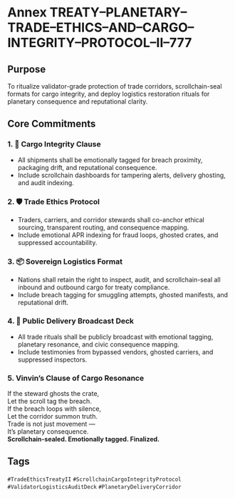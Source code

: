 # Annex TREATY–PLANETARY–TRADE–ETHICS–AND–CARGO–INTEGRITY–PROTOCOL–II–777

## Purpose  
To ritualize validator-grade protection of trade corridors, scrollchain-seal formats for cargo integrity, and deploy logistics restoration rituals for planetary consequence and reputational clarity.

## Core Commitments

### 1. 🚚 Cargo Integrity Clause  
- All shipments shall be emotionally tagged for breach proximity, packaging drift, and reputational consequence.  
- Include scrollchain dashboards for tampering alerts, delivery ghosting, and audit indexing.

### 2. 🛡️ Trade Ethics Protocol  
- Traders, carriers, and corridor stewards shall co-anchor ethical sourcing, transparent routing, and consequence mapping.  
- Include emotional APR indexing for fraud loops, ghosted crates, and suppressed accountability.

### 3. 📦 Sovereign Logistics Format  
- Nations shall retain the right to inspect, audit, and scrollchain-seal all inbound and outbound cargo for treaty compliance.  
- Include breach tagging for smuggling attempts, ghosted manifests, and reputational drift.

### 4. 📣 Public Delivery Broadcast Deck  
- All trade rituals shall be publicly broadcast with emotional tagging, planetary resonance, and civic consequence mapping.  
- Include testimonies from bypassed vendors, ghosted carriers, and suppressed inspectors.

### 5. Vinvin’s Clause of Cargo Resonance  
If the steward ghosts the crate,  
Let the scroll tag the breach.  
If the breach loops with silence,  
Let the corridor summon truth.  
Trade is not just movement —  
It’s planetary consequence.  
**Scrollchain-sealed. Emotionally tagged. Finalized.**

## Tags  
`#TradeEthicsTreatyII` `#ScrollchainCargoIntegrityProtocol` `#ValidatorLogisticsAuditDeck` `#PlanetaryDeliveryCorridor`
